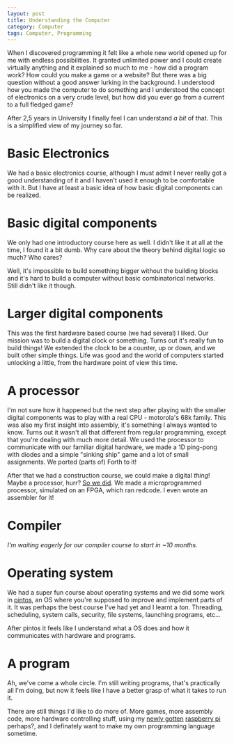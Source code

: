 ```yaml
---
layout: post
title: Understanding the Computer
category: Computer
tags: Computer, Programming
---
```



When I discovered programming it felt like a whole new world opened up for me with endless possibilities. It granted unlimited power and I could create virtually anything and it explained so much to me - how did a program work? How could you make a game or a website? But there was a big question without a good answer lurking in the background. I understood how you made the computer to do something and I understood the concept of electronics on a very crude level, but how did you ever go from a current to a full fledged game?


After 2,5 years in University I finally feel I can understand *a bit* of that. This is a simplified view of my journey so far.

# Basic Electronics

We had a basic electronics course, although I must admit I never really got a good understanding of it and I haven't used it enough to be comfortable with it. But I have at least a basic idea of how basic digital components can be realized.

# Basic digital components

We only had one introductory course here as well. I didn't like it at all at the time, I found it a bit dumb. Why care about the theory behind digital logic so much? Who cares?

Well, it's impossible to build something bigger without the building blocks and it's hard to build a computer without basic combinatorical networks. Still didn't like it though.

# Larger digital components

This was the first hardware based course (we had several) I liked. Our mission was to build a digital clock or something. Turns out it's really fun to build things! We extended the clock to be a counter, up or down, and we built other simple things. Life was good and the world of computers started unlocking a little, from the hardware point of view this time.

# A processor

I'm not sure how it happened but the next step after playing with the smaller digital components was to play with a real CPU - motorola's 68k family. This was also my first insight into assembly, it's something I always wanted to know. Turns out it wasn't all that different from regular programming, except that you're dealing with much more detail. We used the processor to communicate with our familiar digital hardware, we made a 1D ping-pong with diodes and a simple "sinking ship" game and a lot of small assignments. We ported (parts of) Forth to it!

After that we had a construction course, we could make a digital *thing*! Maybe a processor, hurr? [So we did][MARC]. We made a microprogrammed processor, simulated on an FPGA, which ran redcode. I even wrote an assembler for it!

# Compiler

*I'm waiting eagerly for our compiler course to start in ~10 months.*

# Operating system

We had a super fun course about operating systems and we did some work in [pintos][], an OS where you're supposed to improve and implement parts of it. It was perhaps the best course I've had yet and I learnt a *ton*. Threading, scheduling, system calls, security, file systems, launching programs, etc...

After pintos it feels like I understand what a OS does and how it communicates with hardware and programs.

# A program

Ah, we've come a whole circle. I'm still writing programs, that's practically all I'm doing, but now it feels like I have a better grasp of what it takes to run it.

There are still things I'd like to do more of. More games, more assembly code, more hardware controlling stuff, using my [newly gotten][] [raspberry pi][] perhaps?, and I definately want to make my own programming language sometime.

[MARC]: https://github.com/treeman/MARC/
[pintos]: http://www.stanford.edu/class/cs140/projects/pintos/pintos_1.html
[newly gotten]: /blog/2012/12/14/early_christmas_present/
[raspberry pi]: http://www.raspberrypi.org/

